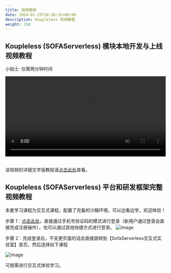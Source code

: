 ```yaml
---
title: 视频教程
date: 2024-01-25T10:28:32+08:00
description: Koupleless 视频教程
weight: 210
---
```


## Koupleless (SOFAServerless) 模块本地开发与上线视频教程
小贴士: 仅需两分钟时间

<video width=100% controls autoplay>
<source src="https://koupleless.oss-cn-shanghai.aliyuncs.com/outer-materials/docs/videos/module_dev_and_deploy.mp4" type="video/mp4">
Your browser does not support the video tag.  
</video>
 
<br/>
<br/>

该视频的详细文字版教程请[点击此处](/docs/tutorials/trial_step_by_step)查看。

## Koupleless (SOFAServerless) 平台和研发框架完整视频教程

本套学习课程为交互式课程，配置了完备的沙箱环境，可以边看边学，欢迎体验！

步骤 1：[点击此处](https://t.oscollege.net/sofaserverless/4L8kbE)，直接通过手机号验证码的模式进行登录（新用户通过登录会直接完成注册操作），也可以通过其他快捷方式进行登录。
![image](https://github.com/koupleless/docs/assets/64894080/81d7d500-2b9c-48d5-a441-20893bf3b6c7)


步骤 2：完成登录后，不变更页面的话会直接跳转到【SofaServerless交互式实验室】首页，然后选择如下课程

![image](https://github.com/koupleless/docs/assets/64894080/89e24bfa-37d4-4c0a-b808-5c81f336d950)


可按需进行交互式体验学习。
